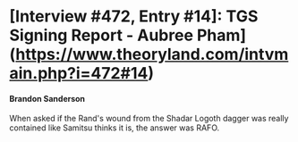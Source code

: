 # [Interview #472, Entry #14]: TGS Signing Report - Aubree Pham](https://www.theoryland.com/intvmain.php?i=472#14)

#### Brandon Sanderson

When asked if the Rand's wound from the Shadar Logoth dagger was really contained like Samitsu thinks it is, the answer was RAFO.

